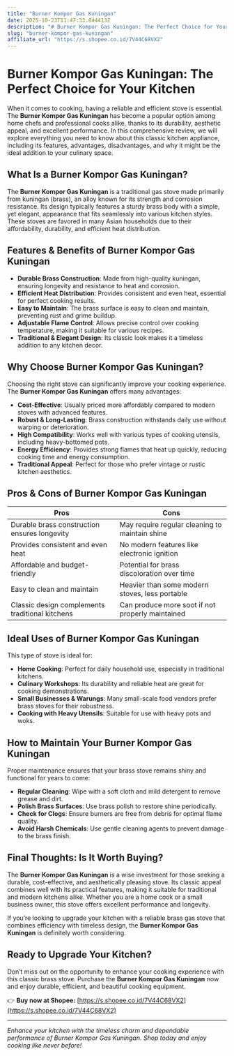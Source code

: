 ```yaml
---
title: "Burner Kompor Gas Kuningan"
date: 2025-10-23T11:47:33.844413Z
description: "# Burner Kompor Gas Kuningan: The Perfect Choice for Your Kitchen..."
slug: "burner-kompor-gas-kuningan"
affiliate_url: "https://s.shopee.co.id/7V44C68VX2"
---
```

# Burner Kompor Gas Kuningan: The Perfect Choice for Your Kitchen

When it comes to cooking, having a reliable and efficient stove is essential. The **Burner Kompor Gas Kuningan** has become a popular option among home chefs and professional cooks alike, thanks to its durability, aesthetic appeal, and excellent performance. In this comprehensive review, we will explore everything you need to know about this classic kitchen appliance, including its features, advantages, disadvantages, and why it might be the ideal addition to your culinary space.

## What Is a Burner Kompor Gas Kuningan?

The **Burner Kompor Gas Kuningan** is a traditional gas stove made primarily from kuningan (brass), an alloy known for its strength and corrosion resistance. Its design typically features a sturdy brass body with a simple, yet elegant, appearance that fits seamlessly into various kitchen styles. These stoves are favored in many Asian households due to their affordability, durability, and efficient heat distribution.

## Features & Benefits of Burner Kompor Gas Kuningan

- **Durable Brass Construction**: Made from high-quality kuningan, ensuring longevity and resistance to heat and corrosion.
- **Efficient Heat Distribution**: Provides consistent and even heat, essential for perfect cooking results.
- **Easy to Maintain**: The brass surface is easy to clean and maintain, preventing rust and grime buildup.
- **Adjustable Flame Control**: Allows precise control over cooking temperature, making it suitable for various recipes.
- **Traditional & Elegant Design**: Its classic look makes it a timeless addition to any kitchen decor.

## Why Choose Burner Kompor Gas Kuningan?

Choosing the right stove can significantly improve your cooking experience. The **Burner Kompor Gas Kuningan** offers many advantages:

- **Cost-Effective**: Usually priced more affordably compared to modern stoves with advanced features.
- **Robust & Long-Lasting**: Brass construction withstands daily use without warping or deterioration.
- **High Compatibility**: Works well with various types of cooking utensils, including heavy-bottomed pots.
- **Energy Efficiency**: Provides strong flames that heat up quickly, reducing cooking time and energy consumption.
- **Traditional Appeal**: Perfect for those who prefer vintage or rustic kitchen aesthetics.

## Pros & Cons of Burner Kompor Gas Kuningan

| **Pros** | **Cons** |
| --- | --- |
| Durable brass construction ensures longevity | May require regular cleaning to maintain shine |
| Provides consistent and even heat | No modern features like electronic ignition |
| Affordable and budget-friendly | Potential for brass discoloration over time |
| Easy to clean and maintain | Heavier than some modern stoves, less portable |
| Classic design complements traditional kitchens | Can produce more soot if not properly maintained |

## Ideal Uses of Burner Kompor Gas Kuningan

This type of stove is ideal for:

- **Home Cooking**: Perfect for daily household use, especially in traditional kitchens.
- **Culinary Workshops**: Its durability and reliable heat are great for cooking demonstrations.
- **Small Businesses & Warungs**: Many small-scale food vendors prefer brass stoves for their robustness.
- **Cooking with Heavy Utensils**: Suitable for use with heavy pots and woks.

## How to Maintain Your Burner Kompor Gas Kuningan

Proper maintenance ensures that your brass stove remains shiny and functional for years to come:

- **Regular Cleaning**: Wipe with a soft cloth and mild detergent to remove grease and dirt.
- **Polish Brass Surfaces**: Use brass polish to restore shine periodically.
- **Check for Clogs**: Ensure burners are free from debris for optimal flame quality.
- **Avoid Harsh Chemicals**: Use gentle cleaning agents to prevent damage to the brass finish.

## Final Thoughts: Is It Worth Buying?

The **Burner Kompor Gas Kuningan** is a wise investment for those seeking a durable, cost-effective, and aesthetically pleasing stove. Its classic appeal combines well with its practical features, making it suitable for traditional and modern kitchens alike. Whether you are a home cook or a small business owner, this stove offers excellent performance and longevity.

If you’re looking to upgrade your kitchen with a reliable brass gas stove that combines efficiency with timeless design, the **Burner Kompor Gas Kuningan** is definitely worth considering.

## Ready to Upgrade Your Kitchen?

Don’t miss out on the opportunity to enhance your cooking experience with this classic brass stove. Purchase the **Burner Kompor Gas Kuningan** now and enjoy durable, efficient, and beautiful cooking equipment.

👉 **Buy now at Shopee:** [https://s.shopee.co.id/7V44C68VX2](https://s.shopee.co.id/7V44C68VX2)

---

*Enhance your kitchen with the timeless charm and dependable performance of Burner Kompor Gas Kuningan. Shop today and enjoy cooking like never before!*